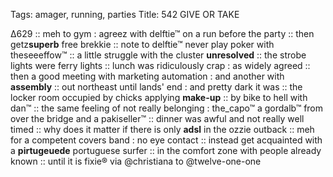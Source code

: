 Tags: amager, running, parties
Title: 542 GIVE OR TAKE
  
∆629 :: meh to gym : agreez with delftie™ on a run before the party :: then getz**superb** free brekkie :: note to delftie™ never play poker with theseeeffow™ :: a little struggle with the cluster **unresolved** :: the strobe lights were ferry lights :: lunch was ridiculously crap : as widely agreed :: then a good meeting with marketing automation : and another with **assembly** :: out northeast until lands' end : and pretty dark it was :: the locker room occupied by chicks applying **make-up** :: by bike to hell with dan™ :: the same feeling of not really belonging : the_capo™ a gordalb™ from over the bridge and a pakiseller™ :: dinner was awful and not really well timed :: why does it matter if there is only **adsl** in the ozzie outback :: meh for a competent covers band : no eye contact :: instead get acquainted with a **pirtugeuede** portuguese surfer :: in the comfort zone with people already known :: until it is fixie® via @christiana to @twelve-one-one  
